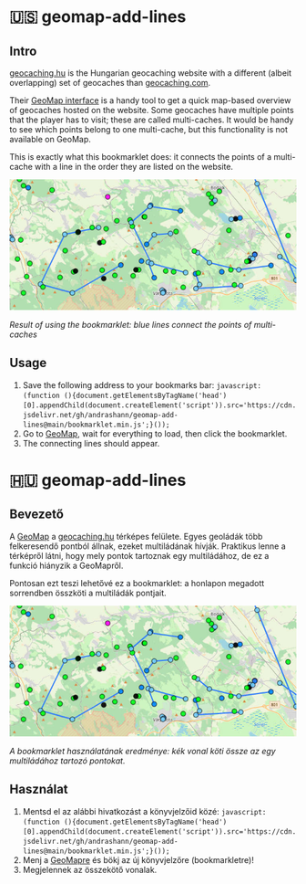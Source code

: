 # 🇺🇸 geomap-add-lines

## Intro 

[geocaching.hu](https://geocaching.hu) is the Hungarian geocaching website with a different (albeit overlapping) set of geocaches than [geocaching.com](https://geocaching.com). 

Their [GeoMap interface](https://geocaching.hu/geomap/) is a handy tool to get a quick map-based overview of geocaches hosted on the website. Some geocaches have multiple points that the player has to visit; these are called multi-caches. It would be handy to see which points belong to one multi-cache, but this functionality is not available on GeoMap.

This is exactly what this bookmarklet does: it connects the points of a multi-cache with a line in the order they are listed on the website.

![geocaches with multiple points connected to each other](geolines.jpg)

*Result of using the bookmarklet: blue lines connect the points of multi-caches*


## Usage

1. Save the following address to your bookmarks bar: `javascript:(function (){document.getElementsByTagName('head')[0].appendChild(document.createElement('script')).src='https://cdn.jsdelivr.net/gh/andrashann/geomap-add-lines@main/bookmarklet.min.js';}());`
1. Go to [GeoMap](https://geocaching.hu/geomap/), wait for everything to load, then click the bookmarklet.
1. The connecting lines should appear.

# 🇭🇺 geomap-add-lines

## Bevezető 

A [GeoMap](https://geocaching.hu/geomap/) a [geocaching.hu](https://geocaching.hu) térképes felülete. Egyes geoládák több felkeresendő pontból állnak, ezeket multiládának hívják. Praktikus lenne a térképről látni, hogy mely pontok tartoznak egy multiládához, de ez a funkció hiányzik a GeoMapről.

Pontosan ezt teszi lehetővé ez a bookmarklet: a honlapon megadott sorrendben összköti a multiládák pontjait.

![többpontos láda pontjai összekötve](geolines.jpg)

*A bookmarklet használatának eredménye: kék vonal köti össze az egy multiládához tartozó pontokat.*

## Használat

1. Mentsd el az alábbi hivatkozást a könyvjelzőid közé: `javascript:(function (){document.getElementsByTagName('head')[0].appendChild(document.createElement('script')).src='https://cdn.jsdelivr.net/gh/andrashann/geomap-add-lines@main/bookmarklet.min.js';}());`
1. Menj a [GeoMapre](https://geocaching.hu/geomap/) és bökj az új könyvjelzőre (bookmarkletre)!
1. Megjelennek az összekötő vonalak.